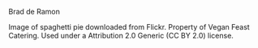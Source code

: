 Brad de Ramon

Image of spaghetti pie downloaded from Flickr.
Property of Vegan Feast Catering.
Used under a Attribution 2.0 Generic (CC BY 2.0) license.
